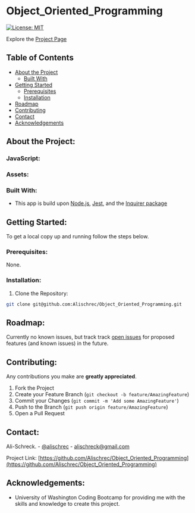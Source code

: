 # Object_Oriented_Programming
[![License: MIT](https://img.shields.io/badge/License-MIT-yellow.svg)](https://opensource.org/licenses/MIT)

Explore the [Project Page](https://github.com/Alischrec/Object_Oriented_Programming)

## Table of Contents

* [About the Project](#about-the-project)
  <!-- * [JavaScript](#JavaScript) -->
  <!-- * [Assets](#Assets) -->
  * [Built With](#built-with)
* [Getting Started](#getting-started)
  * [Prerequisites](#prerequisites)
  * [Installation](#installation)
* [Roadmap](#roadmap)
* [Contributing](#contributing)
* [Contact](#contact)
* [Acknowledgements](#acknowledgements)

## About the Project:
<!-- The focus of this project was to create a working Object_Oriented_Programming while utilizing Node.js for an simple and easy way to generate future README.md files. -->

<!-- ![Project Gif](assets/images/gif.gif) -->

### JavaScript:
<!-- * [index.js](https://github.com/Alischrec/Object_Oriented_Programming/blob/main/index.js) -->

### Assets:
<!-- * [images](https://github.com/Alischrec/Object_Oriented_Programming/tree/main/assets/images) -->

### Built With:
* This app is build upon [Node.js](https://nodejs.org/en/), [Jest](https://jestjs.io/), and the [Inquirer package](https://www.npmjs.com/package/inquirer)

## Getting Started:
To get a local copy up and running follow the steps below.

### Prerequisites:
None.

### Installation:
1. Clone the Repository:
```sh
git clone git@github.com:Alischrec/Object_Oriented_Programming.git
```

## Roadmap:
Currently no known issues, but track track [open issues](https://github.com/Alischrec/Object_Oriented_Programming/issues ) for proposed features (and known issues) in the future.


## Contributing:
Any contributions you make are **greatly appreciated**.

1. Fork the Project
2. Create your Feature Branch (`git checkout -b feature/AmazingFeature`)
3. Commit your Changes (`git commit -m 'Add some AmazingFeature'`)
4. Push to the Branch (`git push origin feature/AmazingFeature`)
5. Open a Pull Request

## Contact:
Ali-Schreck. - [@alischrec](https://www.instagram.com/alischrec) - alischreck@gmail.com

Project Link: [https://github.com/Alischrec/Object_Oriented_Programming](https://github.com/Alischrec/Object_Oriented_Programming)

## Acknowledgements: 
* University of Washington Coding Bootcamp for providing me with the skills and knowledge to create this project. 